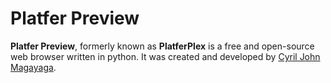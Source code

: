 # Platfer Preview

**Platfer Preview**, formerly known as **PlatferPlex** is a free and open-source web browser written in python. It was created and developed by [Cyril John Magayaga](https://github.com/magayaga).
